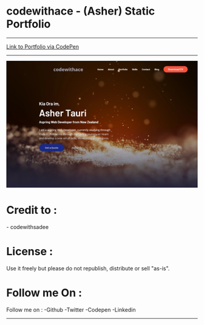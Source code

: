 <h1>codewithace - (Asher) Static Portfolio</h1>



---

<a href="https://codepen.io/_AC3/full/eYKaXKZ/a788ebe2c2dbf8db31b84c2854fb8086">Link to Portfolio via CodePen</a>


---

![screenshot](https://github.com/codewithace-Asher/portfolio.github.io/blob/a97fd9a6d1b99cf3a16fdbb0aa0834c815f2cce7/codewithace-screenshot.jpg)

<h1>Credit to : </h1>
- codewithsadee



<h1>License : </h1>
Use it freely but please do not republish, distribute or sell "as-is".


<h1>Follow me On : </h1>
Follow me on : 
-<a href"#">Github</a>
-<a href"#">Twitter</a>
-<a href"#">Codepen</a>
-<a href"#">Linkedin</a>

---